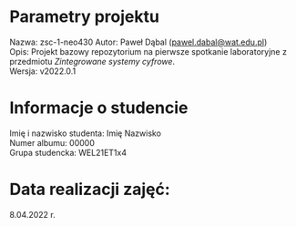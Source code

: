 # Parametry projektu
Nazwa:  zsc-1-neo430 
Autor:  Paweł Dąbal (pawel.dabal@wat.edu.pl)  
Opis:   Projekt bazowy repozytorium na pierwsze spotkanie laboratoryjne z przedmiotu *Zintegrowane systemy cyfrowe*.  
Wersja: v2022.0.1  

# Informacje o studencie
Imię i nazwisko studenta:   Imię Nazwisko   
Numer albumu:               00000  
Grupa studencka:            WEL21ET1x4  

# Data realizacji zajęć:
8.04.2022 r. 